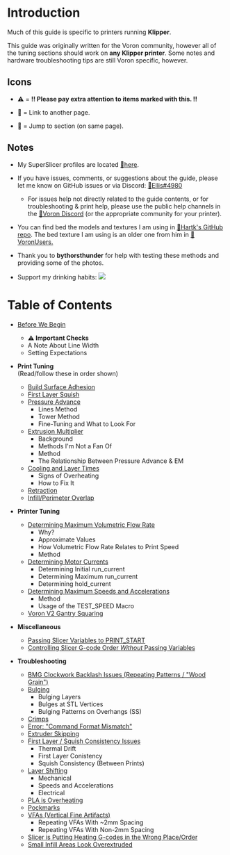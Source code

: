 # Introduction

Much of this guide is specific to printers running **Klipper**. 

This guide was originally written for the Voron community, however all of the tuning sections should work on **any Klipper printer**. Some notes and hardware troubleshooting tips are still Voron specific, however.

## Icons
- :warning: = **!! Please pay extra attention to items marked with this. !!**

- :page_facing_up: = Link to another page.

- :pushpin: = Jump to section (on same page).
## Notes

- My SuperSlicer profiles are located [:page_facing_up:here](https://github.com/AndrewEllis93/Ellis-PIF-Profile).

- If you have issues, comments, or suggestions about the guide, please let me know on GitHub issues or via Discord: [:page_facing_up:Ellis#4980](https://discordapp.com/users/207622442842062849)
    - For issues help not directly related to the guide contents, or for troubleshooting & print help, please use the public help channels in the [:page_facing_up:Voron Discord](https://discord.gg/voron) (or the appropriate community for your printer).

- You can find bed the models and textures I am using in [:page_facing_up:Hartk's GitHub repo](https://github.com/hartk1213/MISC/tree/main/Voron%20Mods/SuperSlicer). The bed texture I am using is an older one from him in [:page_facing_up:VoronUsers.](https://github.com/VoronDesign/VoronUsers/tree/master/slicer_configurations/PrusaSlicer/hartk1213/V0/Bed_Shape) 

- Thank you to **bythorsthunder** for help with testing these methods and providing some of the photos.

- Support my drinking habits:
[![](https://www.paypalobjects.com/en_US/i/btn/btn_donate_LG.gif)](https://www.paypal.com/paypalme/AndrewEllis93)




# Table of Contents
- [Before We Begin](/articles/before_we_begin.md)
    - **:warning: Important Checks**
    - A Note About Line Width
    - Setting Expectations
    
- **Print Tuning** \
(Read/follow these in order shown)
    - [Build Surface Adhesion](/articles/build_surface_adhesion.md)
    - [First Layer Squish](/articles/first_layer_squish.md)
    - [Pressure Advance](/articles/pressure_advance.md)
        - Lines Method
        - Tower Method
        - Fine-Tuning and What to Look For
    - [Extrusion Multiplier](/articles/extrusion_multiplier.md)
        - Background 
        - Methods I'm Not a Fan Of
        - Method
        - The Relationship Between Pressure Advance & EM
    - [Cooling and Layer Times](/articles/cooling_and_layer_times.md)
        - Signs of Overheating
        - How to Fix It
    - [Retraction](/articles/retraction.md)
    - [Infill/Perimeter Overlap](/articles/infill_perimeter_overlap.md)
- **Printer Tuning**
    - [Determining Maximum Volumetric Flow Rate](/articles/determining_max_volumetric_flow_rate.md)
        - Why?
        - Approximate Values
        - How Volumetric Flow Rate Relates to Print Speed
        - Method
    - [Determining Motor Currents](/articles/determining_motor_currents.md)
        - Determining Initial run_current
        - Determining Maximum run_current
        - Determining hold_current
    - [Determining Maximum Speeds and Accelerations](/articles/determining_max_speeds_accels.md)
        - Method
        - Usage of the TEST_SPEED Macro
    - [Voron V2 Gantry Squaring](/articles/voron_v2_gantry_squaring.md)
- **Miscellaneous**
    - [Passing Slicer Variables to PRINT_START](/articles/passing_slicer_variables.md)
    - [Controlling Slicer G-code Order *Without* Passing Variables](/articles/controlling_slicer_g-code_order.md)
- **Troubleshooting**
    - [BMG Clockwork Backlash Issues (Repeating Patterns / "Wood Grain")](/articles/troubleshooting/bmg_clockwork_backlash.md)
    - [Bulging](/articles/troubleshooting/bulging.md)
        - Bulging Layers
        - Bulges at STL Vertices
        - Bulging Patterns on Overhangs (SS)
    - [Crimps](/articles/troubleshooting/crimps.md)
    - [Error: "Command Format Mismatch"](/articles/troubleshooting/command_format_mismatch.md)
    - [Extruder Skipping](/articles/troubleshooting/extruder_skipping.md)
    - [First Layer / Squish Consistency Issues](/articles/troubleshooting/first_layer_squish_consistency.md)
        - Thermal Drift
        - First Layer Conistency
        - Squish Consistency (Between Prints)
    - [Layer Shifting](/articles/troubleshooting/layer_shifting.md)
        - Mechanical
        - Speeds and Accelerations
        - Electrical
    - [PLA is Overheating](/articles/troubleshooting/pla_overheating.md)
    - [Pockmarks](/articles/troubleshooting/pockmarks.md)
    - [VFAs (Vertical Fine Artifacts)](/articles/troubleshooting/vfas.md)
        - Repeating VFAs With ~2mm Spacing
        - Repeating VFAs With Non-2mm Spacing
    - [Slicer is Putting Heating G-codes in the Wrong Place/Order](/articles/troubleshooting/slicer_putting_heating_g-codes_wrong_order.md)
    - [Small Infill Areas Look Overextruded](/articles/troubleshooting/small_infill_areas_overextruded.md)